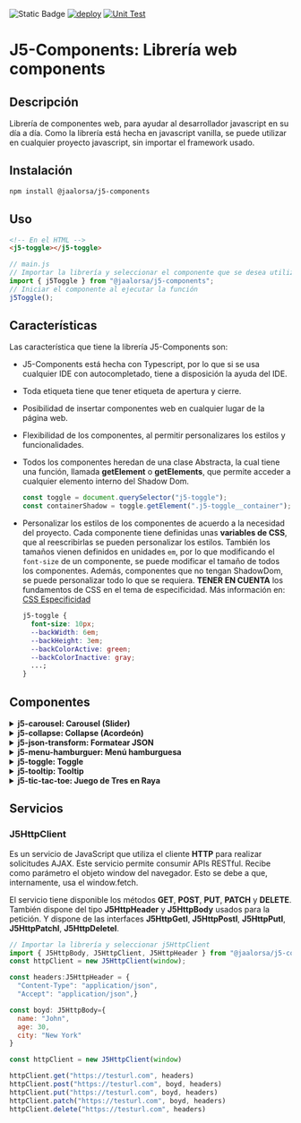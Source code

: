 ![Static Badge](https://img.shields.io/badge/license-MIT-blue?style=plastic) [![deploy](https://github.com/jaalorsa517/j5-components/actions/workflows/deploy-npm.yml/badge.svg?branch=main)](https://github.com/jaalorsa517/j5-components/actions/workflows/deploy-npm.yml) [![Unit Test](https://github.com/jaalorsa517/j5-components/actions/workflows/unit-test.yml/badge.svg)](https://github.com/jaalorsa517/j5-components/actions/workflows/unit-test.yml)

# J5-Components: Librería web components

## Descripción

Librería de componentes web, para ayudar al desarrollador javascript en su día a día. Como la librería está hecha en javascript vanilla, se puede utilizar en cualquier proyecto javascript, sin importar el framework usado.

## Instalación

```bash
npm install @jaalorsa/j5-components
```

## Uso

```html
<!-- En el HTML -->
<j5-toggle></j5-toggle>
```

```javascript
// main.js
// Importar la librería y seleccionar el componente que se desea utilizar
import { j5Toggle } from "@jaalorsa/j5-components";
// Iniciar el componente al ejecutar la función
j5Toggle();
```

## Características

Las característica que tiene la librería J5-Components son:

- J5-Components está hecha con Typescript, por lo que si se usa cualquier IDE con autocompletado, tiene a disposición la ayuda del IDE.
- Toda etiqueta tiene que tener etiqueta de apertura y cierre.
- Posibilidad de insertar componentes web en cualquier lugar de la página web.
- Flexibilidad de los componentes, al permitir personalizares los estilos y funcionalidades.
- Todos los componentes heredan de una clase Abstracta, la cual tiene una función, llamada **getElement** o **getElements**, que permite acceder a cualquier elemento interno del Shadow Dom.

  ```javascript
  const toggle = document.querySelector("j5-toggle");
  const containerShadow = toggle.getElement(".j5-toggle__container");
  ```

- Personalizar los estilos de los componentes de acuerdo a la necesidad del proyecto. Cada componente tiene definidas unas **variables de CSS**, que al reescribirlas se pueden personalizar los estilos. También los tamaños vienen definidos en unidades `em`, por lo que modificando el `font-size` de un componente, se puede modificar el tamaño de todos los componentes. Además, componentes que no tengan ShadowDom, se puede personalizar todo lo que se requiera. **TENER EN CUENTA** los fundamentos de CSS en el tema de especificidad. Más información en: [CSS Especificidad](https://developer.mozilla.org/es/docs/Web/CSS/Specificity)
  ```css
  j5-toggle {
    font-size: 10px;
    --backWidth: 6em;
    --backHeight: 3em;
    --backColorActive: green;
    --backColorInactive: gray;
    ...;
  }
  ```

## Componentes

<details class="detail">
<summary><strong > j5-carousel: Carousel (Slider) </strong> </summary>

#### Instrucciones

En el html se usa la etiqueta `j5-carousel`. Este componente usa Shadow Dom, por lo tanto, cuando se requiera modificar estilos, se hacen a través de las variables de CSS.

```html
<j5-carousel></j5-carousel>
```

En el archivo de entrada Js se importa la librería y se ejecuta la función **j5Carousel**.

```javascript
// main.js
// Importar la librería y seleccionar j5Carousel
import { j5Carousel } from "@jaalorsa/j5-components";
// Iniciar el componente al ejecutar la función
j5Carousel();
```

Se puede insertar el componente desde javascript:

```javascript
const carousel = document.createElement("j5-carousel");
carousel.setAttribute("count-slides", "3");
carousel.setAttribute("transition-auto", "8000");
carousel.innerHTML = `
  <div class="item"><span>1</span></div>
  <div class="item"><span>2</span></div>
  <div class="item"><span>3</span></div>
  <div class="item"><span>4</span></div>
  <div class="item"><span>5</span></div>
  <div class="item"><span>6</span></div>
`;
body.appendChild(carousel);
```

#### Valores por defecto

Se encuentra en el selector CSS de etiqueta `j5-carousel`

```css
j5-carousel {
  display: block;
  width: fit-content;
  font-size: 16px;
  --color_back_arrows: #252525;
  --color_icon: #fff;
  --size_arrows: 1.5em;
  --size_icon: 1.5em;
}
```

#### Nombre de las clases de los elementos internos

```javascript
  "root": "j5-carousel",
  "container": "j5-carousel__container",
  "arrow": "j5-carousel__arrow",
  "arrowLeft": "j5-carousel__arrow--left",
  "arrowRight": "j5-carousel__arrow--right",
  "slides": "j5-carousel__slides",
  "slot": "j5-carousel__slot"
```

#### Atributos

- **count-slides [number]:** La cantidad máxima de elementos visualizados. Por defecto, es 3. **Nota:** Es importante aclarar que el ancho asignado al web component, afecta este comportamiento.
  ```html
  <j5-carousel count-slides="2">
    <div class="item"><span>1</span></div>
    <div class="item"><span>2</span></div>
    <div class="item"><span>3</span></div>
    <div class="item"><span>4</span></div>
    <div class="item"><span>5</span></div>
    <div class="item"><span>6</span></div>
  </j5-carousel>
  ```
- **transition-auto[number]:** Activar la transición automática del slider; si no se añade el atributo, la transición automática no se activará. Recibe un número que representa los milisegundos para hacer la transición. **Nota:** Este es una atributo no reactivo, por lo que no se puede reasignar luego de que el componente se monta en el DOM.
  ```html
  <j5-carousel transition-auto="5000">
    <div class="item"><span>1</span></div>
    <div class="item"><span>2</span></div>
    <div class="item"><span>3</span></div>
    <div class="item"><span>4</span></div>
    <div class="item"><span>5</span></div>
    <div class="item"><span>6</span></div>
  </j5-carousel>
  ```
  </details>

<details class="detail">
<summary><strong> j5-collapse: Collapse (Acordeón) </strong> </summary>

#### Instrucciones

En el html se usa la etiqueta `j5-collapse`. Este es un componente que no usa el Shadow DOM, por lo tanto, se puede asignar estilos desde el proyecto padre. Para eso, hay que tener claro el [concepto de específicidad](https://youtu.be/c3-fse8KPVo), ya que los estilos del web component se montan luego de cargar el DOM.

Para usar este componente, se requiere asignar dos secciones: una para el resumen y otra para el contenido. Para esto, se usa el atributo `slot` con los valores `summary` y `content`.

```html
<j5-collapse>
  <section slot="summary">
    <div class="container">
      <h2>El lorem</h2>
    </div>
  </section>
  <section slot="content">
    <p>
      Lorem ipsum dolor sit amet consectetur adipisicing elit. Atque at commodi error aut architecto voluptas
      aperiam fugiat accusamus iste rerum porro velit vel cum, eveniet exercitationem quos iusto omnis
      repellat.
    </p>
    <p>
      Lorem ipsum dolor sit amet consectetur adipisicing elit. Atque at commodi error aut architecto voluptas
      aperiam fugiat accusamus iste rerum porro velit vel cum, eveniet exercitationem quos iusto omnis
      repellat.
    </p>
  </section>
</j5-collapse>
```

En el archivo de entrada Js se importa la librería y se ejecuta la función **j5Collapse**.

```javascript
// main.js
// Importar la librería y seleccionar j5Collapse
import { j5Collapse } from "@jaalorsa/j5-components";
// Iniciar el componente al ejecutar la función
j5Collapse();
```

#### Valores por defecto

Se encuentra en el selector CSS de etiqueta `j5-collapse`

```css
j5-collapse {
  display: block;
  width: 500px;
  color: #112e09;
  font-size: 1em;
  font-family: "Roboto", sans-serif;
}
```

#### Nombre de las clases de los elementos internos

```javascript
Componente: `j5-collapse`,
Contenedor: `j5-collapse__container`,
```

#### Atributos

- **eventmanual [string = true | false]:** Atributo para indicar si el acordeón se activa con darle click al *slot summary* o sí se prefiere que se active con algun evento del slot summary. Por defecto es `false`. **Nota:** Cualquier valor que no sea válido, el atributo tomará el valor por defecto. |
  ```html
  <j5-collapse class="collapse dos" eventmanual="true">
    <section slot="summary" class="summary title">
      <div class="container">
        <h2>El lorem</h2>
        <button class="btn summary">Leer texto</button>
      </div>
    </section>
    <section slot="content" id="content2" class="content dos">
      <p>
        Lorem ipsum dolor sit amet consectetur adipisicing elit. Atque at commodi error aut architecto
        voluptas aperiam fugiat accusamus iste rerum porro velit vel cum, eveniet exercitationem quos iusto
        omnis repellat.
      </p>
    </section>
  </j5-collapse>
  <script>
    const btn = document.querySelector(".btn");
    const collapse2 = document.querySelector(".collapse.dos");
    btn.addEventListener("click", () => {
      collapse2.setAttribute("isopen", "true");
    });
  </script>
  ```
- **isopen [string= true | false]:** Atributo para indicar si el *slot content* se muestra o no. Por defecto es `false`. **Nota:** Cualquier valor que no sea válido, el atributo tomará el valor por defecto.
  ```html
  <j5-collapse isopen="true">
    <section slot="summary" class="summary title">
      <h2>El lorem</h2>
    </section>
    <section slot="content">
      <p>
        Lorem ipsum dolor sit amet consectetur adipisicing elit. Atque at commodi error aut architecto
        voluptas aperiam fugiat accusamus iste rerum porro velit vel cum, eveniet exercitationem quos iusto
        omnis repellat.
      </p>
    </section>
  </j5-collapse>
  ```

#### Eventos

- **isOpen:** Evento que envía el estado del acordeón, abierto o cerrado. La información del estado se envía dentro un objeto llamado `detail`, dentro se envía el valor `isOpen` con su respectivo estado.
  ```javascript
  const acordeon = document.querySelector("j5-collapse");
  acordeon.addEventListener("isOpen", (e) => {
    console.log(e.detail); //{isOpen: true} || {isOpen: false}
  });
  ```

</details>

<details class="detail">
<summary><strong> j5-json-transform: Formatear JSON </strong> </summary>

#### Instrucciones

En el html se usa la etiqueta `j5-json-transform`. Este es un componente que no usa el Shadow DOM, por lo tanto, se puede asignar estilos desde el proyecto padre. Para eso, hay que tener claro el [concepto de específicidad](https://youtu.be/c3-fse8KPVo), ya que los estilos del web component se montan luego de cargar el DOM.

```html
<j5-json-transform></j5-json-transform>
```

En el archivo de entrada Js se importa la librería y se ejecuta la función **j5JsonTransform**.

```javascript
// main.js
// Importar la librería y seleccionar j5JsonTransform
import { j5JsonTransform } from "@jaalorsa/j5-components";
// Iniciar el componente al ejecutar la función
j5JsonTransform();
```

Para insertar el componente desde javascript:

```javascript
const jsonTransform = document.createElement("j5-json-transform");
document.body.appendChild(jsonTransform);
```

#### Valores por defecto

Se encuentra en el selector CSS de etiqueta `j5-json-transform`

```css
j5-json-transform {
  display: block;
  width: 500px;
  height: 500px;
  --color_primary: #438c40;
  --color_font: #112e09;
  --color_font_light: #f9f9f9;
  --color_popup: var(--color_font);
  --color_popup_font: var(--color_font_light);
  --font-size: 1em;
  --font-family: "Roboto", sans-serif;
  --line-height: 1.5;
  --color_error: #bb0000;
}
```

#### Nombre de las clases de los elementos internos

```javascript
  "root": "j5-json-transform",
  "container": "j5-json-transform__container",
  "textArea": "j5-json-transform__textArea",
  "textAreaError": "j5-json-transform__textArea--error",
  "btnContainer": "j5-json-transform__btnContainer",
  "btn": "j5-json-transform__btn",
  "btnCopy": "j5-json-transform__btn--copy",
  "btnClear": "j5-json-transform__btn--clear",
  "btnFormat": "j5-json-transform__btn--format",
  "popup": "j5-json-transform__popup",
  "textAreaContainer": "j5-json-transform__textAreaContainer",
  "errorInput": "j5-json-transform__error"
```

</details>

<details class="detail">
<summary><strong> j5-menu-hamburguer: Menú hamburguesa </strong> </summary>

#### Instrucciones

En el html se usa la etiqueta `j5-menu-hamburguer`. Este es un componente que no usa el Shadow DOM, por lo tanto, se puede asignar estilos desde el proyecto padre. Para eso, hay que tener claro el [concepto de específicidad](https://youtu.be/c3-fse8KPVo), ya que los estilos del web component se montan luego de cargar el DOM.

```html
<j5-menu-hamburguer>
  <h1>Esto es una prueba</h1>
</j5-menu-hamburguer>
```

En el archivo de entrada Js se importa la librería y se ejecuta la función **j5MenuHamburguer**.

```javascript
// main.js
// Importar la librería y seleccionar j5MenuHamburguer
import { j5MenuHamburguer } from "@jaalorsa/j5-components";
// Iniciar el componente al ejecutar la función
j5MenuHamburguer();
```

O se puede inyectar todo desde javascript

```javascript
const menu2 = document.createElement("j5-menu-hamburguer");
menu2.innerHTML = `
  <li>Hola</li>
  <li>Adios</li>
`;
menu2.setAttribute("animation", "slide_in_out_3");
menu2.setAttribute("isopen", "true");
body.appendChild(menu2);
```

Es **importante** tener en cuenta que la asignación de atributos se tiene que hacer luego que se agrega el elemento al DOM.

#### Valores por defecto

Se encuentra en el selector CSS de etiqueta `j5-menu-hamburguer`

```css
j5-menu-hamburguer {
  display: block;
  font-size: 10px;
  position: relative;
  --color: #438c40;
  --colorActive: #438c40;
  --menuPositionTop: 0;
  --menuPositionLeft: 0;
  --menuBackground: #fff;
  --menuWidth: 100vw;
  --menuHeight: 100vh;
  --menuZIndex: 1000;
}
```

Para controlar el **tamaño** del menu (ícono) se hace a través del atributo `font-size` de css.

#### Nombre de las clases de los elementos internos

```javascript
Componente: `j5-menu-hamburguer`,
Contenedor: `j5-menu-hamburguer__container`,
menu: `j5-menu-hamburguer__menu`,
linea: `j5-menu-hamburguer__line`,
inea Uno: `j5-menu-hamburguer__line--uno`,
linea Dos: `j5-menu-hamburguer__line--dos`,
linea Tres: `j5-menu-hamburguer__line--tres`,
Contenedor del slot: `j5-menu-hamburguer__containerChild`
```

#### Atributos

- **animation [string = fade_in_out | slide_in_out_1 | slide_in_out_2 | slide_in_out_3 | slide_in_out_4]:** Atributo para indicar la animación. El valor por default es `fade_in_out`.

  ```html
  <j5-menu-hamburguer>
    <h1>Default es fade_in_out</h1>
  </j5-menu-hamburguer>
  <j5-menu-hamburguer animation="slide_in_out_1">
    <h1>slide_in_out_1</h1>
  </j5-menu-hamburguer>
  <j5-menu-hamburguer animation="slide_in_out_2">
    <h1>slide_in_out_2</h1>
  </j5-menu-hamburguer>
  <j5-menu-hamburguer animation="slide_in_out_3">
    <h1>slide_in_out_3</h1>
  </j5-menu-hamburguer>
  <j5-menu-hamburguer animation="slide_in_out_4">
    <h1>slide_in_out_4</h1>
  </j5-menu-hamburguer>
  ```

- **isopen [string= true | false]:** Atributo para indicar si el menu se muestra o no. Por defecto es `false`. **Nota:** Cualquier valor que no sea válido, el atributo tomará el valor por defecto.
 ```html
  <j5-menu-hamburguer>
    <h1>Default es false</h1>
  </j5-menu-hamburguer>
  <j5-menu-hamburguer isopen="true">
    <h1>isopen: true</h1>
  </j5-menu-hamburguer>
  <j5-menu-hamburguer isopen="false">
    <h1>isopen: false</h1>
  </j5-menu-hamburguer>
  ```

#### Eventos

- **isOpen:** Evento que envía el estado del menú, abierto o cerrado. La información del estado se envía dentro un objeto llamado `detail`, dentro se envía el valor `isOpen` con su respectivo estado.
  ```javascript
  const menu = document.querySelector("j5-menu-hamburguer");
  menu.addEventListener("isOpen", (e) => {
    console.log(e.detail); //{isOpen: true} || {isOpen: false}
  });
  ```

</details>

<details class="detail">
<summary><strong> j5-toggle: Toggle </strong></summary>

#### Instrucciones

En el html se usa la etiqueta `j5-toggle`. Este elemento usa el Shadow DOM, por lo que personalizar los estilos requiere sobreescribir las variables de CSS.

```html
<j5-toggle></j5-toggle>
<j5-toggle checked="true"></j5-toggle>
<j5-toggle checked="true" label="Incorrecto/Correcto"></j5-toggle>
<j5-toggle label="Inactivo/Activo"></j5-toggle>
```

En el archivo de entrada Js se importa la librería y se ejecuta la función **j5Toggle**.

```javascript
// main.js
// Importar la librería y seleccionar j5Toggle
import { j5Toggle } from "@jaalorsa/j5-components";
// Iniciar el componente al ejecutar la función
j5Toggle();
```

O se puede inyectar todo desde javascript

```javascript
import { j5Toggle } from "@/main";
j5Toggle();
const body = document.body;
const _j5Toggle = document.createElement("j5-toggle");
body.appendChild(_j5Toggle);
_j5Toggle.setAttribute("label", "Inactivo/Activo");
_j5Toggle.setAttribute("checked", "true");
```

Es **importante** tener en cuenta que la asignación de atributos se tiene que hacer luego que se agrega el elemento al DOM.

#### Valores por defecto

Se encuentra en el selector CSS de etiqueta `j5-toggle`

```css
j5-toggle {
  width: fit-content;
  display: block;
  font-size: 10px;
  box-sizing: border-box;
  --backWidth: 6em;
  --backHeight: 3em;
  --backColorActive: green;
  --backColorInactive: gray;
  --backColorSwitch: white;
  --swSize: calc(var(--backHeight) - 2px);
  --labelSize: 1.6em;
  --labelColor: darkgray;
  --labelFont: sans-serif;
  --borderRadius: 10em;
}
```

#### Nombre de las clases de los elementos internos

```javascript
Componente: `j5-toggle`,
Contenedor: `j5-toggle__container`,
Input tipo radio, toggle lógico: `j5-toggle__radio`,
Toggle visual: `j5-toggle__switch`,
Label: `j5-toggle__label`,
```

#### Atributos

- **checked [true, false]:** Atributo para indicar el estado del toggle.
  ```html
  <j5-toggle checked="true"></j5-toggle>
  <j5-toggle checked="false"></j5-toggle>
  ```
- **label [string]:** Atributo para indicar el texto del label. Este tiene una **característica especial**: si pasa un texto separado por un slash ("/"), el toggle mostrará el primer texto cuando sea falso y el segundo cuando sea verdadero; llegado el caso donde solo se pasa un string normal, se muestra dicho string.

  ```html
  <!-- Cuando sea falso, mostrará Inactivo -->
  <!-- Cuando sea Verdadero, mostrará Activo -->
  <j5-toggle label="Inactivo/Activo"></j5-toggle>
  <j5-toggle label="Viajar"></j5-toggle>
  ****
  ```

#### Eventos

- **change:** Evento que envía el estado del toggle. La información del estado se envía dentro un objeto llamado `detail`, dentro se envía el valor `isChecked` con su respectivo estado.
  ```javascript
  const toggle = document.querySelector(".my-toggle");
  toggle.addEventListener("change", (e) => {
    console.log(e.detail); //{isChecked: true} || {ischecked: false}
  });
  ```

</details>
<details class="detail">
<summary><strong> j5-tooltip: Tooltip </strong> </summary>

#### Instrucciones

En el html se usa la etiqueta `j5-tooltip`. Este es un componente que utiliza el Shadow DOM, por lo que los estilos se tiene que modificar sobrescribiendo las variables de CSS.

```html
<j5-tooltip class="tres" text="Probando un texto mediano para el tooltip." startposition="horizontal">
  <a href="#">Hello a element with display inline</a>
</j5-tooltip>
<j5-tooltip
  class="cuatro"
  text="Hello World this is a tooltip for example. I am a tooltip and I want to be a tooltip."
>
  <p>Hello everybody!</p>
</j5-tooltip>
```

En el archivo de entrada Js se importa la librería y se ejecuta la función **j5Tooltip**.

```javascript
// main.js
// Importar la librería y seleccionar j5Tooltip
import { j5Tooltip } from "@jaalorsa/j5-components";
// Iniciar el componente al ejecutar la función
j5Tooltip();
```

O se puede inyectar todo desde javascript

```javascript
import { j5Tooltip } from "@jaalorsa/j5-components";
j5Tooltip();
const tooltip = document.createElement("j5-tooltip");
tooltip.innerHTML = `<p>Tooltip ${i}</p>`;
tooltip.setAttribute("text", `Este es el tooltip desde Javascript.`);
tooltip.setAttribute("startposition", "horizontal");
document.querySelector(".container").appendChild(tooltip);
```

#### Valores por defecto

Se encuentra en el selector CSS de etiqueta `j5-tooltip`

```css
j5-tooltip {
  width: fit-content;
  height: fit-content;
  display: block;
  box-sizing: border-box;
  cursor: pointer;
  --border-width: 10px;
  --background-color: #2d302d;
  --border-transparent: transparent;
  --top: 0;
  --left: 0;
  --bottom: initial;
  --right: initial;
  --right-before: initial;
  --left-before: 20px;
  --bottom-before: 100%;
  --top-before: initial;
  --max-width: auto;
  --min-width: auto;
  --width: auto;
  --height: auto;
  --padding: 8px;
  --fontFamily: initial;
  --fontSize: 0.875em;
  --fontColor: #fff;
  --text-align: start;
}
```

#### Nombre de las clases de los elementos internos

```javascript
Component: `j5-tooltip`,
Contenedor: `j5-tooltip__container`,
Tooltip: `j5-tooltip__tooltip`,
Tooltip posición norte: `j5-tooltip__tooltip--norte`,
Tooltip posición sur: `j5-tooltip__tooltip--sur`,
Tooltip posición este: `j5-tooltip__tooltip--este`,
Tooltip posición oeste: `j5-tooltip__tooltip--oeste`,
Transición tooltip: `j5-tooltip__tooltip--in-out`,
```

#### Atributos

- **text [string]:** Atributo para indicar el texto del que muestra el tooltip.

  ```html
  <j5-tooltip
    class="cuatro"
    text="Hello World this is a tooltip for example. I am a tooltip and I want to be a tooltip."
  >
    <p>Hello everybody!</p>
  </j5-tooltip>
  ```

- **startposition [horizontal, vertical(default)]:** Attributo opcional para indicar sí el tooltip aparece abajo/arriba o derecha/izquierda.
  ```html
  <j5-tooltip class="tres" text="Probando un texto mediano para el tooltip." startposition="vertical">
    <a href="#">Hello a element with display inline</a>
  </j5-tooltip>
  <j5-tooltip class="tres" text="Probando un texto mediano para el tooltip." startposition="horizontal">
    <a href="#">Hello a element with display inline</a>
  </j5-tooltip>
  ```

</details>

<details class="detail">
<summary><strong> j5-tic-tac-toe: Juego de Tres en Raya </strong> </summary>

#### Instrucciones

En el html se usa la etiqueta `j5-tic-tac-toe`. Este componente usa Shadow Dom, por lo tanto, cuando se requiera modificar estilos, se hacen a través de las variables de CSS.

```html
<j5-tic-tac-toe></j5-tic-tac-toe>
```

En el archivo de entrada Js se importa la librería y se ejecuta la función **j5TicTacToe**.

```javascript
// main.js
import { j5TicTacToe } from "@jaalorsa/j5-components";
j5TicTacToe();
```

Se puede insertar el componente desde javascript:

```javascript
const ticTacToe = document.createElement("j5-tic-tac-toe");
ticTacToe.setAttribute("game-mode", "cpu");
ticTacToe.setAttribute("game-level", "medium");
document.body.appendChild(ticTacToe);
```

#### Atributos

- **game-mode [string = cpu | human]:** Define el modo de juego. Por defecto es `cpu`.
  - `cpu`: Jugar contra la computadora
  - `human`: Jugar contra otro jugador
  ```html
  <j5-tic-tac-toe game-mode="cpu"></j5-tic-tac-toe>
  ```

- **game-level [string = easy | medium | hard]:** Define el nivel de dificultad cuando se juega contra la computadora. Por defecto es `medium`.
  ```html
  <j5-tic-tac-toe game-mode="cpu" game-level="hard"></j5-tic-tac-toe>
  ```

#### Nombre de las clases de los elementos internos

```javascript
Componente: `j5-tic-tac-toe`,
Contenedor: `j5-tic-tac-toe__container`,
Tablero: `j5-tic-tac-toe__board`,
Celda: `j5-tic-tac-toe__cell`,
Puntuación: `j5-tic-tac-toe__score`,
ElementoPuntuación: `j5-tic-tac-toe__scoreItem`,
BotónReinicio: `j5-tic-tac-toe__reset`
```

#### Variables CSS disponibles

```css
j5-tic-tac-toe {
  --color-cell-winner: #438c40;
  --color-cell-font-winner: #dfeedc;
  --color-cell-background: #fff;
  --color-border: #ccc;
  --color-cell-font: #252525;
  --color-reset: #f44336;
  --color-reset-hover: #d32f2f;
  --cell-gap: 8px;
  display: block;
}
```

</details>

## Servicios

### J5HttpClient

Es un servicio de JavaScript que utiliza el cliente **HTTP** para realizar solicitudes AJAX. Este servicio permite consumir APIs RESTful.
Recibe como parámetro el objeto window del navegador. Esto se debe a que, internamente, usa el window.fetch.

El servicio tiene disponible los métodos **GET**, **POST**, **PUT**, **PATCH** y **DELETE**. También dispone del tipo **J5HttpHeader** y **J5HttpBody** usados para la petición. Y dispone de las interfaces **J5HttpGetI**, **J5HttpPostI**, **J5HttpPutI**, **J5HttpPatchI**, **J5HttpDeleteI**.

```javascript
// Importar la librería y seleccionar j5HttpClient
import { J5HttpBody, J5HttpClient, J5HttpHeader } from "@jaalorsa/j5-components";
const httpClient = new J5HttpClient(window);

const headers:J5HttpHeader = {
  "Content-Type": "application/json",
  "Accept": "application/json",}

const boyd: J5HttpBody={
  name: "John",
  age: 30,
  city: "New York"
}

const httpClient = new J5HttpClient(window)

httpClient.get("https://testurl.com", headers)
httpClient.post("https://testurl.com", boyd, headers)
httpClient.put("https://testurl.com", boyd, headers)
httpClient.patch("https://testurl.com", boyd, headers)
httpClient.delete("https://testurl.com", headers)
```